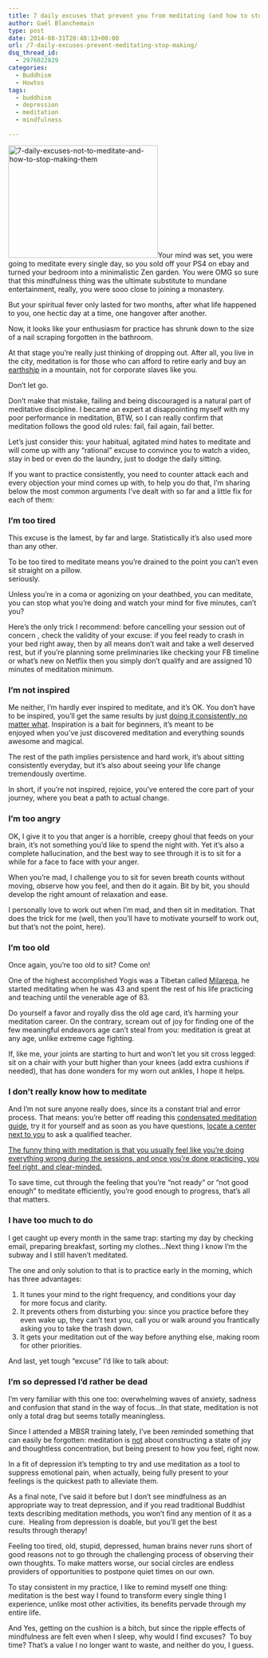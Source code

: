 ```yaml
---
title: 7 daily excuses that prevent you from meditating (and how to stop making them up)
author: Gaël Blanchemain
type: post
date: 2014-08-31T20:48:13+00:00
url: /7-daily-excuses-prevent-meditating-stop-making/
dsq_thread_id:
  - 2976022829
categories:
  - Buddhism
  - Howtos
tags:
  - buddhism
  - depression
  - meditation
  - mindfulness

---
```

<img class="alignleft size-medium wp-image-8060" src="http://www.gr0wing.com/wp-content/uploads/2014/08/7-daily-excuses-not-to-meditate-and-how-to-stop-making-them-300x225.jpg" alt="7-daily-excuses-not-to-meditate-and-how-to-stop-making-them" width="300" height="225" srcset="https://www.gr0wing.com/wp-content/uploads/2014/08/7-daily-excuses-not-to-meditate-and-how-to-stop-making-them-300x225.jpg 300w, https://www.gr0wing.com/wp-content/uploads/2014/08/7-daily-excuses-not-to-meditate-and-how-to-stop-making-them-1024x768.jpg 1024w, https://www.gr0wing.com/wp-content/uploads/2014/08/7-daily-excuses-not-to-meditate-and-how-to-stop-making-them.jpg 1386w" sizes="(max-width: 300px) 100vw, 300px" />Your mind was set, you were going to meditate every single day, so you sold off your PS4 on ebay and turned your bedroom into a minimalistic Zen garden. You were OMG so sure that this mindfulness thing was the ultimate substitute to mundane entertainment, really, you were sooo close to joining a monastery.

But your spiritual fever only lasted for two months, after what life happened to you, one hectic day at a time, one hangover after another.

Now, it looks like your enthusiasm for practice has shrunk down to the size of a nail scraping forgotten in the bathroom.

At that stage you&#8217;re really just thinking of dropping out. After all, you live in the city, meditation is for those who can afford to retire early and buy an <a href="http://www.gr0wing.com/7-cheap-eco-friendly-ways-upgrade-lifestyle/" target="_blank">earthship</a> in a mountain, not for corporate slaves like you.

Don&#8217;t let go.

Don&#8217;t make that mistake, failing and being discouraged is a natural part of meditative discipline. I became an expert at disappointing myself with my poor performance in meditation, BTW, so I can really confirm that meditation follows the good old rules: fail, fail again, fail better.

Let&#8217;s just consider this: your habitual, agitated mind hates to meditate and will come up with any &#8220;rational&#8221; excuse to convince you to watch a video, stay in bed or even do the laundry, just to dodge the daily sitting.

If you want to practice consistently, you need to counter attack each and every objection your mind comes up with, to help you do that, I&#8217;m sharing below the most common arguments I&#8217;ve dealt with so far and a little fix for each of them:

### I&#8217;m too tired

This excuse is the lamest, by far and large. Statistically it&#8217;s also used more than any other.

To be too tired to meditate means you&#8217;re drained to the point you can&#8217;t even sit straight on a pillow.  
seriously.

Unless you&#8217;re in a coma or agonizing on your deathbed, you can meditate, you can stop what you&#8217;re doing and watch your mind for five minutes, can&#8217;t you?

Here&#8217;s the only trick I recommend: before cancelling your session out of concern , check the validity of your excuse: if you feel ready to crash in your bed right away, then by all means don&#8217;t wait and take a well deserved rest, but if you&#8217;re planning some preliminaries like checking your FB timeline or what&#8217;s new on Netflix then you simply don&#8217;t qualify and are assigned 10 minutes of meditation minimum.

### I&#8217;m not inspired

Me neither, I&#8217;m hardly ever inspired to meditate, and it&#8217;s OK. You don&#8217;t have to be inspired, you&#8217;ll get the same results by just <a title="How to meditate during hard times" href="http://localhost:8888/how-to-meditate-during-hard-times/" target="_blank">doing it consistently, no matter what</a>. Inspiration is a bait for beginners, it&#8217;s meant to be enjoyed when you&#8217;ve just discovered meditation and everything sounds awesome and magical.

The rest of the path implies persistence and hard work, it&#8217;s about sitting consistently everyday, but it&#8217;s also about seeing your life change tremendously overtime.

In short, if you&#8217;re not inspired, rejoice, you&#8217;ve entered the core part of your journey, where you beat a path to actual change.

### I&#8217;m too angry

OK, I give it to you that anger is a horrible, creepy ghoul that feeds on your brain, it&#8217;s not something you&#8217;d like to spend the night with. Yet it&#8217;s also a complete hallucination, and the best way to see through it is to sit for a while for a face to face with your anger.

When you&#8217;re mad, I challenge you to sit for seven breath counts without moving, observe how you feel, and then do it again. Bit by bit, you should develop the right amount of relaxation and ease.

I personally love to work out when I&#8217;m mad, and then sit in meditation. That does the trick for me (well, then you&#8217;ll have to motivate yourself to work out, but that&#8217;s not the point, here).

### I&#8217;m too old

Once again, you&#8217;re too old to sit? Come on!

One of the highest accomplished Yogis was a Tibetan called <a href="https://en.wikipedia.org/wiki/Milarepa" target="_blank">Milarepa</a>, he started meditating when he was 43 and spent the rest of his life practicing and teaching until the venerable age of 83.

Do yourself a favor and royally diss the old age card, it&#8217;s harming your meditation career. On the contrary, scream out of joy for finding one of the few meaningful endeavors age can&#8217;t steal from you: meditation is great at any age, unlike extreme cage fighting.

If, like me, your joints are starting to hurt and won&#8217;t let you sit cross legged: sit on a chair with your butt higher than your knees (add extra cushions if needed), that has done wonders for my worn out ankles, I hope it helps.

### I don&#8217;t really know how to meditate

And I&#8217;m not sure anyone really does, since its a constant trial and error process. That means: you&#8217;re better off reading this <a href="http://www.shambhalasun.com/index.php?option=content&task=view&id=2990" target="_blank">condensated meditation guide</a>, try it for yourself and as soon as you have questions, <a href="http://www.buddhanet.info/wbd/" target="_blank">locate a center next to you</a> to ask a qualified teacher.

<span style="text-decoration: underline;">The funny thing with meditation is that you usually feel like you&#8217;re doing everything wrong during the sessions, and once you&#8217;re done practicing, you feel right, and clear-minded.</span>

To save time, cut through the feeling that you&#8217;re &#8220;not ready&#8221; or &#8220;not good enough&#8221; to meditate efficiently, you&#8217;re good enough to progress, that&#8217;s all that matters.

### I have too much to do

I get caught up every month in the same trap: starting my day by checking email, preparing breakfast, sorting my clothes&#8230;Next thing I know I&#8217;m the subway and I still haven&#8217;t meditated.

The one and only solution to that is to practice early in the morning, which has three advantages:

  1. It tunes your mind to the right frequency, and conditions your day for more focus and clarity.
  2. It prevents others from disturbing you: since you practice before they even wake up, they can&#8217;t text you, call you or walk around you frantically asking you to take the trash down.
  3. It gets your meditation out of the way before anything else, making room for other priorities.

And last, yet tough &#8220;excuse&#8221; I&#8217;d like to talk about:

### I&#8217;m so depressed I&#8217;d rather be dead

I&#8217;m very familiar with this one too: overwhelming waves of anxiety, sadness and confusion that stand in the way of focus&#8230;In that state, meditation is not only a total drag but seems totally meaningless.

Since I attended a MBSR training lately, I&#8217;ve been reminded something that can easily be forgotten: meditation is <span style="text-decoration: underline;">not</span> about constructing a state of joy and thoughtless concentration, but being present to how you feel, right now.

In a fit of depression it&#8217;s tempting to try and use meditation as a tool to suppress emotional pain, when actually, being fully present to your feelings is the quickest path to alleviate them.

As a final note, I&#8217;ve said it before but I don&#8217;t see mindfulness as an appropriate way to treat depression, and if you read traditional Buddhist texts describing meditation methods, you won&#8217;t find any mention of it as a cure.  Healing from depression is doable, but you&#8217;ll get the best results through therapy!

Feeling too tired, old, stupid, depressed, human brains never runs short of good reasons not to go through the challenging process of observing their own thoughts. To make matters worse, our social circles are endless providers of opportunities to postpone quiet times on our own.

To stay consistent in my practice, I like to remind myself one thing: meditation is the best way I found to transform every single thing I experience, unlike most other activities, its benefits pervade through my entire life. 

And Yes, getting on the cushion is a bitch, but since the ripple effects of mindfulness are felt even when I sleep, why would I find excuses?  To buy time? That&#8217;s a value I no longer want to waste, and neither do you, I guess.